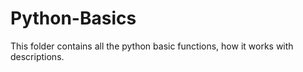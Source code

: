 # Python-Basics

This folder contains all the python basic functions, how it works with descriptions. 
